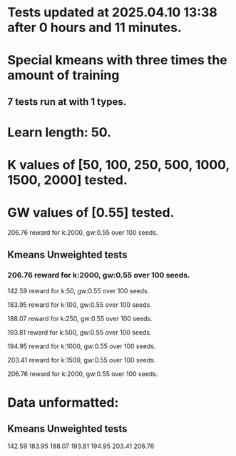 # Tests updated at 2025.04.10 13:38 after 0 hours and 11 minutes.
# Special kmeans with three times the amount of training
## 7 tests run at with 1 types.
# Learn length: 50.
# K values of [50, 100, 250, 500, 1000, 1500, 2000] tested.
# GW values of [0.55] tested.

206.76 reward for k:2000, gw:0.55 over 100 seeds.


## Kmeans Unweighted tests
### 206.76 reward for k:2000, gw:0.55 over 100 seeds.

142.59 reward for k:50, gw:0.55 over 100 seeds.

183.95 reward for k:100, gw:0.55 over 100 seeds.

188.07 reward for k:250, gw:0.55 over 100 seeds.

193.81 reward for k:500, gw:0.55 over 100 seeds.

194.95 reward for k:1000, gw:0.55 over 100 seeds.

203.41 reward for k:1500, gw:0.55 over 100 seeds.

206.76 reward for k:2000, gw:0.55 over 100 seeds.


# Data unformatted:



## Kmeans Unweighted tests
142.59
183.95
188.07
193.81
194.95
203.41
206.76
